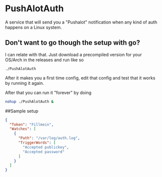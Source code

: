 PushAlotAuth
============

A service that will send you a "Pushalot" notification when any kind of auth happens on a Linux system.

## Don't want to go though the setup with go?

I can relate with that. Just download a precompiled version for your OS/Arch in the releases and run like so

`./PushAlotAuth`

After it makes you a first time config, edit that config and test that it works by running it again.

After that you can run it "forever" by doing

```bash
nohup ./PushAlotAuth &
```

##Sample setup

```json
{
  "Token": "Fillmein",
  "Watches": [
    {
      "Path": "/var/log/auth.log",
      "TriggerWords": [
        "Accepted publickey",
        "Accepted password"
      ]
    }
  ]
}
```